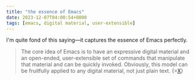 ```yaml
---
title: "the essence of Emacs"
date: 2023-12-07T04:00:54+0800
tags: [emacs, digital material, user-extensible]
---
```


I'm quite fond of this saying—it captures the essence of Emacs perfectly.

> The core idea of Emacs is to have an expressive digital material and an open-ended, user-extensible set of commands that manipulate that material and can be quickly invoked.
Obviously, this model can be fruitfully applied to any digital material, not just plain text. {=[X](https://x.com/msimoni/status/1727669091870101549?s=46)}